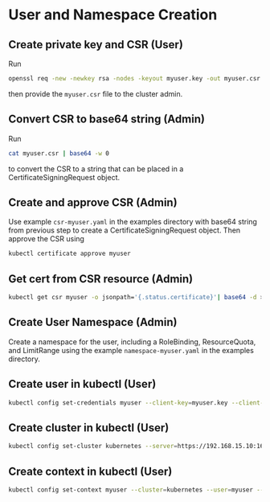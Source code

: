 # User and Namespace Creation
## Create private key and CSR (User)
Run
```bash
openssl req -new -newkey rsa -nodes -keyout myuser.key -out myuser.csr -subj "/CN=myuser"
```
then provide the `myuser.csr` file to the cluster admin.

## Convert CSR to base64 string (Admin)
Run
```bash
cat myuser.csr | base64 -w 0
```
to convert the CSR to a string that can be placed in a CertificateSigningRequest object.

## Create and approve CSR (Admin)
Use example `csr-myuser.yaml` in the examples directory with base64 string from previous step to create
a CertificateSigningRequest object. Then approve the CSR using
```bash
kubectl certificate approve myuser
```

## Get cert from CSR resource (Admin)
```bash
kubectl get csr myuser -o jsonpath='{.status.certificate}'| base64 -d > myuser.crt
```

## Create User Namespace (Admin)
Create a namespace for the user, including a RoleBinding, ResourceQuota, and LimitRange using the example
`namespace-myuser.yaml` in the examples directory.

## Create user in kubectl (User)
```bash
kubectl config set-credentials myuser --client-key=myuser.key --client-certificate=myuser.crt --embed-certs=true
```

## Create cluster in kubectl (User)
```bash
kubectl config set-cluster kubernetes --server=https://192.168.15.10:16443 --certificate-authority=/cluster/ca/cert/file.crt --embed-certs=true
```

## Create context in kubectl (User)
```bash
kubectl config set-context myuser --cluster=kubernetes --user=myuser --namespace=myuser
```
